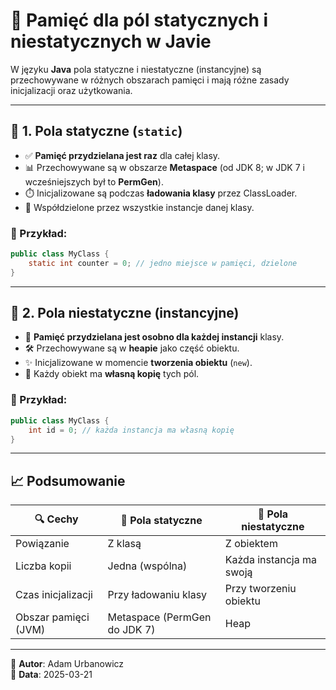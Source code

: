 # 📄 Pamięć dla pól statycznych i niestatycznych w Javie

W języku **Java** pola statyczne i niestatyczne (instancyjne) są przechowywane w różnych obszarach pamięci i mają różne zasady inicjalizacji oraz użytkowania.

---

## 🔢 1. Pola statyczne (`static`)

- ✅ **Pamięć przydzielana jest raz** dla całej klasy.
- 📊 Przechowywane są w obszarze **Metaspace** (od JDK 8; w JDK 7 i wcześniejszych był to **PermGen**).
- ⏱️ Inicjalizowane są podczas **ładowania klasy** przez ClassLoader.
- 🤝 Współdzielone przez wszystkie instancje danej klasy.

### 📝 Przykład:
```java
public class MyClass {
    static int counter = 0; // jedno miejsce w pamięci, dzielone
}
```

---

## 📁 2. Pola niestatyczne (instancyjne)

- 🌟 **Pamięć przydzielana jest osobno dla każdej instancji** klasy.
- 🛠️ Przechowywane są w **heapie** jako część obiektu.
- ✨ Inicjalizowane w momencie **tworzenia obiektu** (`new`).
- 👤 Każdy obiekt ma **własną kopię** tych pól.

### 📝 Przykład:
```java
public class MyClass {
    int id = 0; // każda instancja ma własną kopię
}
```

---

## 📈 Podsumowanie

| 🔍 Cechy              | 🔹 Pola statyczne              | 🔹 Pola niestatyczne           |
|--------------------------|----------------------------|----------------------------|
| Powiązanie               | Z klasą                    | Z obiektem                 |
| Liczba kopii             | Jedna (wspólna)            | Każda instancja ma swoją |
| Czas inicjalizacji       | Przy ładowaniu klasy       | Przy tworzeniu obiektu    |
| Obszar pamięci (JVM)     | Metaspace (PermGen do JDK 7) | Heap                       |

---

👤 **Autor**: Adam Urbanowicz  
📅 **Data**: 2025-03-21

